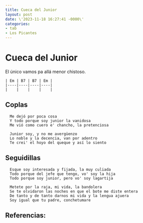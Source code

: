 ```yaml
---
title: Cueca del Junior
layout: post
date: \'2023-11-18 16:27:41 -0000\'
categories:
- tab
- Los Picantes
---
```


# Cueca del Junior

El único vamos pa allá menor chistoso.

~~~
| Em | B7 | B7 | Em |
|----|----|----|----|
|    |    |    |    |
~~~

## Coplas

~~~
  Me dejó por poca cosa
  Y todo porque soy junior la vanidosa
  Me vió como cuero e' chancho, la pretenciosa
~~~

~~~
  Junior soy, y no me avergüenzo
  Lo noble y la decencia, van por adentro
  Te crei' el hoyo del queque y así lo siento
~~~

## Seguidillas

~~~
  Esque soy interesada y fijada, la muy culiada
  Todo porque del jefe que tengo, vo' soy la hija
  Todo porque soy junior, pero vo' soy lagartija
~~~

~~~
  Metete por la raja, mi vida, la bandolera
  Se te olvidaron las noches en que el bote me diste entera
  De tanto y de tanto darnos mi vida y la lengua ajuera
  Soy igual que tu padre, conchetumare
~~~

Referencias:
- 
